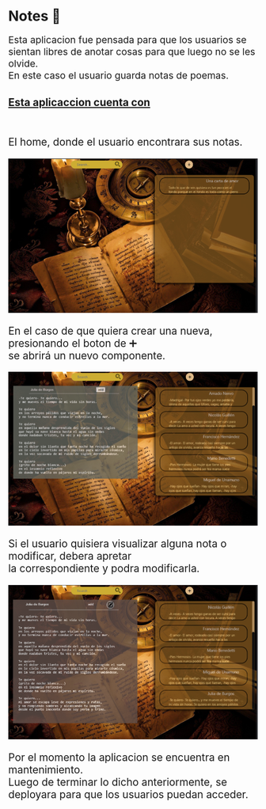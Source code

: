# Notes 📝


<p style="font-size:1.2rem">
Esta aplicacion fue pensada para que los usuarios se <br/>
sientan libres de anotar cosas para que luego no se les olvide.<br/>
En este caso el usuario guarda notas de poemas.
</p>


<h2><u>Esta aplicaccion cuenta con</u></h2>
<br/>

<p style="font-size:1.3rem">El home, donde el usuario encontrara sus notas.</p>
<img src="./src/imgReadme/Home.png"/>

<br/>

<p style="font-size:1.3rem">En el caso de que quiera crear una nueva, presionando el boton de ➕
<br/>
se abrirá un nuevo componente.
</p>
<img src="./src/imgReadme/CreateNote.png"/>

<br/>
<p style="font-size:1.3rem">Si el usuario quisiera visualizar alguna nota o modificar, debera apretar <br/>
la correspondiente y podra modificarla.</p>
<img src="./src/imgReadme/Edit.png"/>

<br/>
<p style="font-size:1.3rem"> 
Por el momento la aplicacion se encuentra en mantenimiento. <br/>
Luego de terminar lo dicho anteriormente, se deployara para que los usuarios puedan acceder.
</p>
